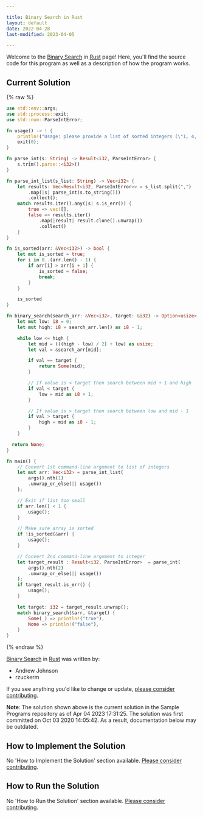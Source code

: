 ```yaml
---

title: Binary Search in Rust
layout: default
date: 2022-04-28
last-modified: 2023-04-05

---
```


Welcome to the [Binary Search](https://sampleprograms.io/projects/binary-search) in [Rust](https://sampleprograms.io/languages/rust) page! Here, you'll find the source code for this program as well as a description of how the program works.

## Current Solution

{% raw %}

```rust
use std::env::args;
use std::process::exit;
use std::num::ParseIntError;

fn usage() -> ! {
    println!("Usage: please provide a list of sorted integers (\"1, 4, 5, 11, 12\") and the integer to find (\"11\")");
    exit(0);
}

fn parse_int(s: String) -> Result<i32, ParseIntError> {
    s.trim().parse::<i32>()
}

fn parse_int_list(s_list: String) -> Vec<i32> {
    let results: Vec<Result<i32, ParseIntError>> = s_list.split(",")
        .map(|s| parse_int(s.to_string()))
        .collect();
    match results.iter().any(|s| s.is_err()) {
        true => vec![],
        false => results.iter()
            .map(|result| result.clone().unwrap())
            .collect()
    }
}

fn is_sorted(arr: &Vec<i32>) -> bool {
    let mut is_sorted = true;
    for i in 0..(arr.len() - 1) {
        if arr[i] > arr[i + 1] {
            is_sorted = false;
            break;
        }
    }

    is_sorted
}

fn binary_search(search_arr: &Vec<i32>, target: &i32) -> Option<usize> {
    let mut low: i8 = 0;
    let mut high: i8 = search_arr.len() as i8 - 1;

    while low <= high {
        let mid = (((high - low) / 2) + low) as usize;
        let val = &search_arr[mid];

        if val == target {
            return Some(mid);
        }

        // If value is < target then search between mid + 1 and high
        if val < target {
            low = mid as i8 + 1;
        }

        // If value is > target then search between low and mid - 1
        if val > target {
            high = mid as i8 - 1;
        }
    }

  return None;
}

fn main() {
    // Convert 1st command-line argument to list of integers
    let mut arr: Vec<i32> = parse_int_list(
        args().nth(1)
        .unwrap_or_else(|| usage())
    );

    // Exit if list too small
    if arr.len() < 1 {
        usage();
    }

    // Make sure array is sorted
    if !is_sorted(&arr) {
        usage();
    }

    // Convert 2nd command-line argument to integer
    let target_result : Result<i32, ParseIntError>  = parse_int(
        args().nth(2)
        .unwrap_or_else(|| usage())
    );
    if target_result.is_err() {
        usage();
    }

    let target: i32 = target_result.unwrap();
    match binary_search(&arr, &target) {
        Some(_) => println!("true"),
        None => println!("false"),
    }
}
```

{% endraw %}

[Binary Search](https://sampleprograms.io/projects/binary-search) in [Rust](https://sampleprograms.io/languages/rust) was written by:

- Andrew Johnson
- rzuckerm

If you see anything you'd like to change or update, [please consider contributing](https://github.com/TheRenegadeCoder/sample-programs).

**Note**: The solution shown above is the current solution in the Sample Programs repository as of Apr 04 2023 17:31:25. The solution was first committed on Oct 03 2020 14:05:42. As a result, documentation below may be outdated.

## How to Implement the Solution

No 'How to Implement the Solution' section available. [Please consider contributing](https://github.com/TheRenegadeCoder/sample-programs-website).

## How to Run the Solution

No 'How to Run the Solution' section available. [Please consider contributing](https://github.com/TheRenegadeCoder/sample-programs-website).